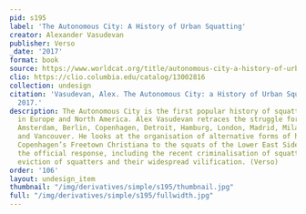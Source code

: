 ```yaml
---
pid: s195
label: 'The Autonomous City: A History of Urban Squatting'
creator: Alexander Vasudevan
publisher: Verso
_date: '2017'
format: book
source: https://www.worldcat.org/title/autonomous-city-a-history-of-urban-squatting/oclc/992486626&referer=brief_results
clio: https://clio.columbia.edu/catalog/13002816
collection: undesign
citation: 'Vasudevan, Alex. The Autonomous City: a History of Urban Squatting. Verso,
  2017.'
description: The Autonomous City is the first popular history of squatting as practised
  in Europe and North America. Alex Vasudevan retraces the struggle for housing in
  Amsterdam, Berlin, Copenhagen, Detroit, Hamburg, London, Madrid, Milan, New York,
  and Vancouver. He looks at the organisation of alternative forms of housing—from
  Copenhagen’s Freetown Christiana to the squats of the Lower East Side—as well as
  the official response, including the recent criminalisation of squatting, the brutal
  eviction of squatters and their widespread vilification. (Verso)
order: '106'
layout: undesign_item
thumbnail: "/img/derivatives/simple/s195/thumbnail.jpg"
full: "/img/derivatives/simple/s195/fullwidth.jpg"
---
```

